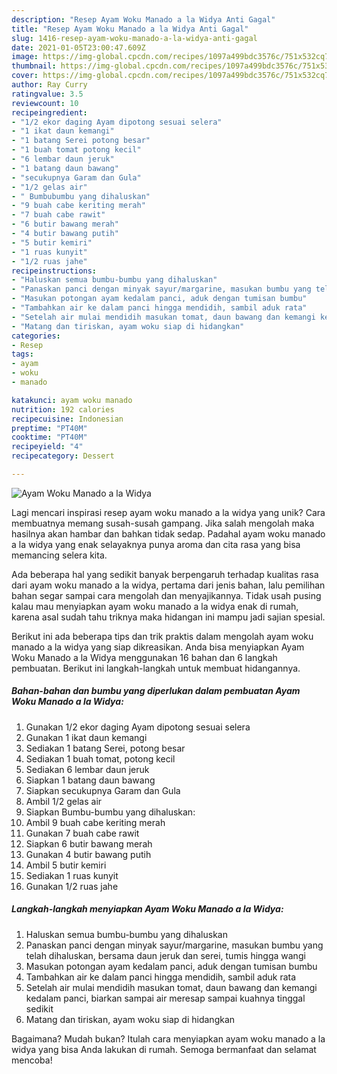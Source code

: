 ```yaml
---
description: "Resep Ayam Woku Manado a la Widya Anti Gagal"
title: "Resep Ayam Woku Manado a la Widya Anti Gagal"
slug: 1416-resep-ayam-woku-manado-a-la-widya-anti-gagal
date: 2021-01-05T23:00:47.609Z
image: https://img-global.cpcdn.com/recipes/1097a499bdc3576c/751x532cq70/ayam-woku-manado-a-la-widya-foto-resep-utama.jpg
thumbnail: https://img-global.cpcdn.com/recipes/1097a499bdc3576c/751x532cq70/ayam-woku-manado-a-la-widya-foto-resep-utama.jpg
cover: https://img-global.cpcdn.com/recipes/1097a499bdc3576c/751x532cq70/ayam-woku-manado-a-la-widya-foto-resep-utama.jpg
author: Ray Curry
ratingvalue: 3.5
reviewcount: 10
recipeingredient:
- "1/2 ekor daging Ayam dipotong sesuai selera"
- "1 ikat daun kemangi"
- "1 batang Serei potong besar"
- "1 buah tomat potong kecil"
- "6 lembar daun jeruk"
- "1 batang daun bawang"
- "secukupnya Garam dan Gula"
- "1/2 gelas air"
- " Bumbubumbu yang dihaluskan"
- "9 buah cabe keriting merah"
- "7 buah cabe rawit"
- "6 butir bawang merah"
- "4 butir bawang putih"
- "5 butir kemiri"
- "1 ruas kunyit"
- "1/2 ruas jahe"
recipeinstructions:
- "Haluskan semua bumbu-bumbu yang dihaluskan"
- "Panaskan panci dengan minyak sayur/margarine, masukan bumbu yang telah dihaluskan, bersama daun jeruk dan serei, tumis hingga wangi"
- "Masukan potongan ayam kedalam panci, aduk dengan tumisan bumbu"
- "Tambahkan air ke dalam panci hingga mendidih, sambil aduk rata"
- "Setelah air mulai mendidih masukan tomat, daun bawang dan kemangi kedalam panci, biarkan sampai air meresap sampai kuahnya tinggal sedikit"
- "Matang dan tiriskan, ayam woku siap di hidangkan"
categories:
- Resep
tags:
- ayam
- woku
- manado

katakunci: ayam woku manado 
nutrition: 192 calories
recipecuisine: Indonesian
preptime: "PT40M"
cooktime: "PT40M"
recipeyield: "4"
recipecategory: Dessert

---
```



![Ayam Woku Manado a la Widya](https://img-global.cpcdn.com/recipes/1097a499bdc3576c/751x532cq70/ayam-woku-manado-a-la-widya-foto-resep-utama.jpg)

Lagi mencari inspirasi resep ayam woku manado a la widya yang unik? Cara membuatnya memang susah-susah gampang. Jika salah mengolah maka hasilnya akan hambar dan bahkan tidak sedap. Padahal ayam woku manado a la widya yang enak selayaknya punya aroma dan cita rasa yang bisa memancing selera kita.



Ada beberapa hal yang sedikit banyak berpengaruh terhadap kualitas rasa dari ayam woku manado a la widya, pertama dari jenis bahan, lalu pemilihan bahan segar sampai cara mengolah dan menyajikannya. Tidak usah pusing kalau mau menyiapkan ayam woku manado a la widya enak di rumah, karena asal sudah tahu triknya maka hidangan ini mampu jadi sajian spesial.


Berikut ini ada beberapa tips dan trik praktis dalam mengolah ayam woku manado a la widya yang siap dikreasikan. Anda bisa menyiapkan Ayam Woku Manado a la Widya menggunakan 16 bahan dan 6 langkah pembuatan. Berikut ini langkah-langkah untuk membuat hidangannya.

<!--inarticleads1-->

##### Bahan-bahan dan bumbu yang diperlukan dalam pembuatan Ayam Woku Manado a la Widya:

1. Gunakan 1/2 ekor daging Ayam dipotong sesuai selera
1. Gunakan 1 ikat daun kemangi
1. Sediakan 1 batang Serei, potong besar
1. Sediakan 1 buah tomat, potong kecil
1. Sediakan 6 lembar daun jeruk
1. Siapkan 1 batang daun bawang
1. Siapkan secukupnya Garam dan Gula
1. Ambil 1/2 gelas air
1. Siapkan  Bumbu-bumbu yang dihaluskan:
1. Ambil 9 buah cabe keriting merah
1. Gunakan 7 buah cabe rawit
1. Siapkan 6 butir bawang merah
1. Gunakan 4 butir bawang putih
1. Ambil 5 butir kemiri
1. Sediakan 1 ruas kunyit
1. Gunakan 1/2 ruas jahe




<!--inarticleads2-->

##### Langkah-langkah menyiapkan Ayam Woku Manado a la Widya:

1. Haluskan semua bumbu-bumbu yang dihaluskan
1. Panaskan panci dengan minyak sayur/margarine, masukan bumbu yang telah dihaluskan, bersama daun jeruk dan serei, tumis hingga wangi
1. Masukan potongan ayam kedalam panci, aduk dengan tumisan bumbu
1. Tambahkan air ke dalam panci hingga mendidih, sambil aduk rata
1. Setelah air mulai mendidih masukan tomat, daun bawang dan kemangi kedalam panci, biarkan sampai air meresap sampai kuahnya tinggal sedikit
1. Matang dan tiriskan, ayam woku siap di hidangkan




Bagaimana? Mudah bukan? Itulah cara menyiapkan ayam woku manado a la widya yang bisa Anda lakukan di rumah. Semoga bermanfaat dan selamat mencoba!

